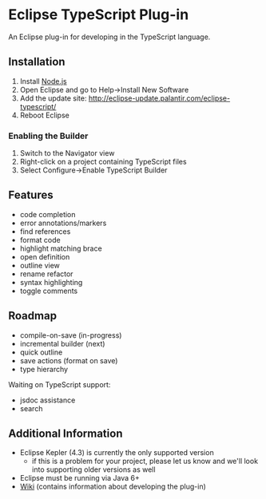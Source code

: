 # Eclipse TypeScript Plug-in

An Eclipse plug-in for developing in the TypeScript language.

## Installation
1. Install [Node.js](http://nodejs.org/)
1. Open Eclipse and go to Help->Install New Software
1. Add the update site: http://eclipse-update.palantir.com/eclipse-typescript/
1. Reboot Eclipse

### Enabling the Builder
1. Switch to the Navigator view
1. Right-click on a project containing TypeScript files
1. Select Configure->Enable TypeScript Builder

## Features
* code completion
* error annotations/markers
* find references
* format code
* highlight matching brace
* open definition
* outline view
* rename refactor
* syntax highlighting
* toggle comments

## Roadmap
* compile-on-save (in-progress)
* incremental builder (next)
* quick outline
* save actions (format on save)
* type hierarchy

Waiting on TypeScript support:
* jsdoc assistance
* search

## Additional Information
* Eclipse Kepler (4.3) is currently the only supported version
    * if this is a problem for your project, please let us know and we'll look into supporting older versions as well
* Eclipse must be running via Java 6+
* [Wiki](https://github.com/palantir/eclipse-typescript/wiki) (contains information about developing the plug-in)
